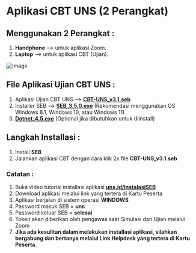 # Aplikasi CBT UNS (2 Perangkat)

## Menggunakan 2 Perangkat :
1.  **Handphone** --> untuk aplikasi Zoom.
2. **Laptop** --> untuk aplikasi CBT (Ujian).

![image](https://user-images.githubusercontent.com/15359262/173980129-5f510747-23a8-4b92-90fc-0b08d9c6caa3.png)

## File Aplikasi Ujian CBT UNS :

1. Aplikasi Ujian CBT UNS --> **[CBT-UNS_v3.1.seb](https://github.com/muhammadnahar/cbt-uns2/releases/download/file-cbt2/CBT-UNS.v3.1.seb)**
2. Installer SEB --> **[SEB_3.5.0.exe](https://github.com/muhammadnahar/cbt-uns2/releases/download/file-cbt2/SEB_3.5.0.exe)** (Rekomendasi menggunakan OS Windows 8.1, Windows 10, atau Windows 11)
3. **[Dotnet_4.5.exe](https://github.com/muhammadnahar/cbt-uns2/releases/download/file-cbt2/dotnet_4.5.exe)** (Optional jika dibutuhkan untuk diinstall)


## Langkah Installasi :

1. Install **SEB**
2. Jalankan aplikasi CBT dengan cara klik 2x file **CBT-UNS_v3.1.seb**

### Catatan :

1. Buka video tutorial installasi aplikasi **[uns.id/InstalasiSEB](http://uns.id/InstalasiSEB)**
2. Download aplikasi melalui link yang tertera di Kartu Peserta
3. Aplikasi berjalan di sistem operasi **WINDOWS**
4. Password masuk SEB = **uns**
5. Password keluar SEB = **selesai**
6. Token akan diberikan oleh pengawas saat Simulasi dan Ujian melalui Zoom
7. **Jika ada kesulitan dalam melakukan installasi aplikasi, silahkan bergabung dan bertanya melalui Link Helpdesk yang tertera di Kartu Peserta.**
